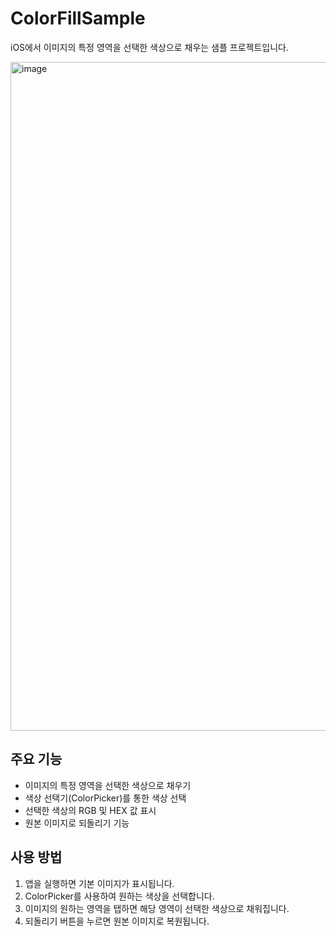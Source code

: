 # ColorFillSample

iOS에서 이미지의 특정 영역을 선택한 색상으로 채우는 샘플 프로젝트입니다.

<img width="1070" alt="image" src="https://github.com/user-attachments/assets/2e117656-7dd7-4d12-bf51-e552f1538391" />


## 주요 기능

- 이미지의 특정 영역을 선택한 색상으로 채우기
- 색상 선택기(ColorPicker)를 통한 색상 선택
- 선택한 색상의 RGB 및 HEX 값 표시
- 원본 이미지로 되돌리기 기능

## 사용 방법

1. 앱을 실행하면 기본 이미지가 표시됩니다.
2. ColorPicker를 사용하여 원하는 색상을 선택합니다.
3. 이미지의 원하는 영역을 탭하면 해당 영역이 선택한 색상으로 채워집니다.
4. 되돌리기 버튼을 누르면 원본 이미지로 복원됩니다. 
